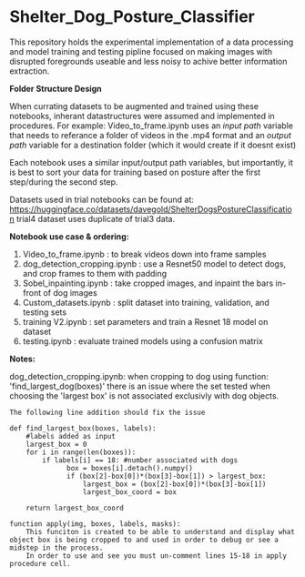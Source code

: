 # Shelter_Dog_Posture_Classifier
 This repository holds the experimental implementation of a data processing and model training and testing pipline focused on making images with disrupted foregrounds useable and less noisy to achive better information extraction.

**Folder Structure Design**

When currating datasets to be augmented and trained using these notebooks, inherant datastructures were assumed and implemented in procedures.
For example:
    Video_to_frame.ipynb uses an _input path_ variable that needs to referance a folder of videos in the .mp4 format and an _output path_ variable for a destination folder 
    (which it would create if it doesnt exist)

Each notebook uses a similar input/output path variables, but importantly, it is best to sort your data for training based on posture after the first step/during the second step. 

Datasets used in trial notebooks can be found at:
    https://huggingface.co/datasets/davegold/ShelterDogsPostureClassification
    trial4 dataset uses duplicate of trial3 data.
    
**Notebook use case & ordering:**

 1. Video_to_frame.ipynb                 :    to break videos down into frame samples
 2. dog_detection_cropping.ipynb         :    use a Resnet50 model to detect dogs, and crop frames to them with padding
 3. Sobel_inpainting.ipynb               :    take cropped images, and inpaint the bars in-front of dog images
 4. Custom_datasets.ipynb                :    split dataset into training, validation, and testing sets
 5. training V2.ipynb                    :    set parameters and train a Resnet 18 model on dataset
 6. testing.ipynb                        :    evaluate trained models using a confusion matrix

**Notes:**

dog_detection_cropping.ipynb:
    when cropping to dog using function:
            'find_largest_dog(boxes)'
    there is an issue where the set tested when choosing the 'largest box' is not associated exclusivly with dog objects.  

    The following line addition should fix the issue
    
    def find_largest_box(boxes, labels): 
        #labels added as input
        largest_box = 0
        for i in range(len(boxes)):
            if labels[i] == 18: #number associated with dogs
                  box = boxes[i].detach().numpy()
                  if (box[2]-box[0])*(box[3]-box[1]) > largest_box:
                      largest_box = (box[2]-box[0])*(box[3]-box[1])
                      largest_box_coord = box

        return largest_box_coord

    function apply(img, boxes, labels, masks):
        This funciton is created to be able to understand and display what object box is being cropped to and used in order to debug or see a midstep in the process.  
        In order to use and see you must un-comment lines 15-18 in apply procedure cell.
